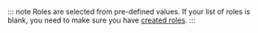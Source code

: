 ::: note
Roles are selected from pre-defined values. If your list of roles is blank, you need to make sure you have [created roles](/authorization/guides/dashboard/create-roles).
:::
